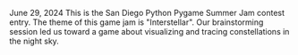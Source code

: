 June 29, 2024
This is the San Diego Python Pygame Summer Jam contest entry.
The theme of this game jam is "Interstellar".
Our brainstorming session led us toward a game about visualizing
and tracing constellations in the night sky.

